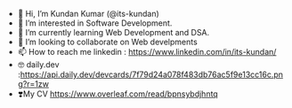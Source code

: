 - 👋 Hi, I’m Kundan Kumar (@its-kundan)
- 👀 I’m interested in Software Development.
- 🌱 I’m currently learning Web Development and DSA.
- 💞️ I’m looking to collaborate on Web develpments
- 📫 How to reach me linkedin : https://www.linkedin.com/in/its-kundan/
- 🤓 daily.dev :https://api.daily.dev/devcards/7f79d24a078f483db76ac5f9e13cc16c.png?r=1zw
- ❣️My CV https://www.overleaf.com/read/bpnsybdjhntq
<!---
its-kundan/its-kundan is a ✨ special ✨ repository because its `README.md` (this file) appears on your GitHub profile.
You can click the Preview link to take a look at your changes.
--->
